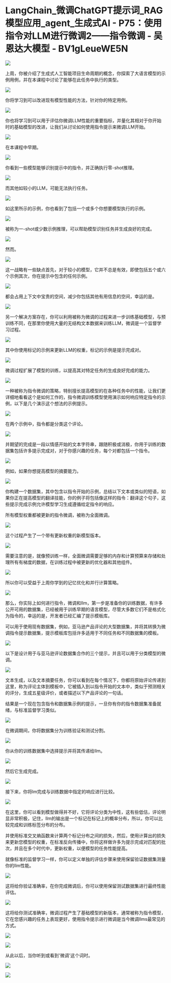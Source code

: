 # LangChain_微调ChatGPT提示词_RAG模型应用_agent_生成式AI - P75：使用指令对LLM进行微调2——指令微调 - 吴恩达大模型 - BV1gLeueWE5N

![](img/1775c1cdb152924b7ba27929efd01b80_0.png)

上周，你被介绍了生成式人工智能项目生命周期的概念，你探索了大语言模型的示例用例，并在本课程中讨论了能够在此任务中执行的类型。



![](img/1775c1cdb152924b7ba27929efd01b80_2.png)

你将学习到可以改进现有模型性能的方法，针对你的特定用例。

![](img/1775c1cdb152924b7ba27929efd01b80_4.png)

你也将学习到可以用于评估你微调LLM性能的重要指标，并量化其相对于你开始时的基础模型的改进，让我们从讨论如何使用指令提示来微调LLM开始。



![](img/1775c1cdb152924b7ba27929efd01b80_6.png)

在本课程中早期。

![](img/1775c1cdb152924b7ba27929efd01b80_8.png)

你看到一些模型能够识别提示中的指令，并正确执行零-shot推理。

![](img/1775c1cdb152924b7ba27929efd01b80_10.png)

而其他如较小的LLM，可能无法执行任务。

![](img/1775c1cdb152924b7ba27929efd01b80_12.png)

如这里所示的示例，你也看到了包括一个或多个你想要模型执行的示例。

![](img/1775c1cdb152924b7ba27929efd01b80_14.png)

被称为一-shot或少数示例推理，可以帮助模型识别任务并生成良好的完成。

![](img/1775c1cdb152924b7ba27929efd01b80_16.png)

然而。

![](img/1775c1cdb152924b7ba27929efd01b80_18.png)

这一战略有一些缺点首先，对于较小的模型，它并不总是有效，即使包括五个或六个示例其次，你在提示中包含的任何示例。



![](img/1775c1cdb152924b7ba27929efd01b80_20.png)

都会占用上下文中宝贵的空间，减少你包括其他有用信息的空间，幸运的是。

![](img/1775c1cdb152924b7ba27929efd01b80_22.png)

另一个解决方案存在，你可以利用被称为微调的过程来进一步训练基础模型，与预训练不同，在那里你使用大量的无结构文本数据来训练LLM，微调是一个监督学习过程。



![](img/1775c1cdb152924b7ba27929efd01b80_24.png)

其中你使用标记的示例来更新LLM的权重，标记的示例是提示完成对。

![](img/1775c1cdb152924b7ba27929efd01b80_26.png)

微调过程扩展了模型的训练，以提高其对特定任务的生成良好完成的能力。

![](img/1775c1cdb152924b7ba27929efd01b80_28.png)

一种被称为指令微调的策略，特别擅长提高模型的在各种任务中的性能，让我们更详细地看看这个是如何工作的，指令微调训练模型使用演示如何响应特定指令的示例，以下是几个演示这个想法的示例提示。



![](img/1775c1cdb152924b7ba27929efd01b80_30.png)

在两个示例中，指令都是分类这个评论。

![](img/1775c1cdb152924b7ba27929efd01b80_32.png)

并期望的完成是一段以情感开始的文本字符串，跟随积极或消极，你用于训练的数据集包括许多提示完成对，对于你感兴趣的任务，每个对都包括一个指令。



![](img/1775c1cdb152924b7ba27929efd01b80_34.png)

例如，如果你想提高模型的摘要能力。

![](img/1775c1cdb152924b7ba27929efd01b80_36.png)

你构建一个数据集，其中包含以指令开始的示例，总结以下文本或类似的短语，如果你正在提高模型的翻译技能，你的例子将包括像这样的指令：翻译这个句子，这些提示完成示例允许模型学习生成遵循给定指令的响应。

所有模型权重都被更新的指令微调，被称为全面微调。

![](img/1775c1cdb152924b7ba27929efd01b80_38.png)

这个过程产生了一个带有更新权重的新模型版本。

![](img/1775c1cdb152924b7ba27929efd01b80_40.png)

需要注意的是，就像预训练一样，全面微调需要足够的内存和计算预算来存储和处理所有有梯度的数据，在训练过程中被更新的优化器和其他组件。



![](img/1775c1cdb152924b7ba27929efd01b80_42.png)

所以你可以受益于上周你学到的记忆优化和并行计算策略。

![](img/1775c1cdb152924b7ba27929efd01b80_44.png)

那么，你实际上如何进行指令，微调和llm，第一步是准备你的训练数据，有许多公开可用的数据集，已经被用于训练早期的语言模型，尽管大多数它们不是格式化为指令的，幸运的是，开发者已经汇编了提示模板库。

可以用于使用现有数据集，例如，亚马逊产品评论的大型数据集，并将其转换为微调指令提示数据集，提示模板库包括许多适用于不同任务和不同数据集的模板。



![](img/1775c1cdb152924b7ba27929efd01b80_46.png)

以下是设计用于与亚马逊评论数据集合作的三个提示，并且可以用于分类模型的微调。

![](img/1775c1cdb152924b7ba27929efd01b80_48.png)

文本生成，以及文本摘要任务，你可以看到在每个情况下，你都将原始评论传递到这里，称为评论主体到模板中，它被插入到以指令开始的文本中，类似于预测相关的评分，生成五星级评价，或者描述以下产品评论的一句话。

结果是一个现在包含指令和数据集示例的提示，一旦你有你的指令数据集准备就绪，与标准监督学习类似。

![](img/1775c1cdb152924b7ba27929efd01b80_50.png)

在微调期间，你将数据集分为训练验证和测试分割。

![](img/1775c1cdb152924b7ba27929efd01b80_52.png)

你从你的训练数据集中选择提示并将其传递给llm。

![](img/1775c1cdb152924b7ba27929efd01b80_54.png)

然后它生成完成。

![](img/1775c1cdb152924b7ba27929efd01b80_56.png)

接下来，你将lm完成与训练数据中指定的响应进行比较。

![](img/1775c1cdb152924b7ba27929efd01b80_58.png)

在这里，你可以看到模型做得并不好，它将评论分类为中性，这有些低估，评论明显非常积极，记住，llm的输出是一个标记在标记上的概率分布，所以，你可以比较完成和训练标签分布的分布。

并使用标准交叉熵函数来计算两个标记分布之间的损失，然后，使用计算出的损失来更新您模型的权重，在标准反向传播中，你将这样做许多为提示完成对匹配的批次，并且在多个时代中，更新权重，以便模型的任务性能提高。

就像标准的监督学习一样，你可以定义单独的评估步骤来使用保留验证数据集测量你的llm性能。

![](img/1775c1cdb152924b7ba27929efd01b80_60.png)

这将给你验证准确率，在你完成微调后，你可以使用保留测试数据集进行最终性能评估。

![](img/1775c1cdb152924b7ba27929efd01b80_62.png)

这将给你测试准确率，微调过程产生了基础模型的新版本，通常被称为指令模型，它在您感兴趣的任务上表现更好，使用指令提示进行微调是当今微调llms最常见的方式。



![](img/1775c1cdb152924b7ba27929efd01b80_64.png)

![](img/1775c1cdb152924b7ba27929efd01b80_65.png)

从此以后，当你听到或看到'微调'这个词时。

![](img/1775c1cdb152924b7ba27929efd01b80_67.png)

![](img/1775c1cdb152924b7ba27929efd01b80_68.png)